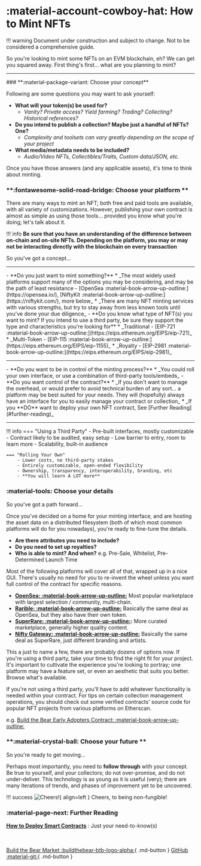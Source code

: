 # **:material-account-cowboy-hat: How to Mint NFTs**
!!! warning
    Document under construction and subject to change. Not to be considered a comprehensive guide.

So you're looking to mint some NFTs on an EVM blockchain, eh? We can get you squared away. First thing's first... what are you planning to mint?
<hr>
### **:material-package-variant: Choose your concept**

Following are some questions you may want to ask yourself:

- **What will your token(s) be used for?**
    * _Vanity? Private access? Yield farming? Trading? Collecting? Historical references?_
- **Do you intend to publish a collection? Maybe just a handful of NFTs? One?**
    * _Complexity and toolsets can vary greatly depending on the scope of your project_
- **What media/metadata needs to be included?**
    * _Audio/Video NFTs, Collectibles/Traits, Custom data/JSON, etc._
    
Once you have those answers (and any applicable assets), it's time to think about minting.

### **:fontawesome-solid-road-bridge: Choose your platform **

There are many ways to mint an NFT; both free and paid tools are available, with all variety of customizations.
However, publishing your own contract is almost as simple as using those tools... provided you know what you're doing; let's talk about it.

!!! info
    **Be sure that you have an understanding of the difference between on-chain and on-site NFTs. Depending on the platform, you may or may not be interacting directly with the blockchain on every transaction**

So you've got a concept...

<hr>
- **Do you just want to mint something?**
    * _The most widely used platforms support many of the options you may be considering, and may be the path of least resistance - [OpenSea :material-book-arrow-up-outline:](https://opensea.io/), [NiftyKit :material-book-arrow-up-outline:](https://niftykit.com/), more below_
    * _There are many NFT minting services with various strengths, but try to stay away from less known tools until you've done your due diligence_
- **Do you know what type of NFT(s) you want to mint? If you intend to use a third party, be sure they support the type and characteristics you're looking for**
    * _Traditional - [EIP-721 :material-book-arrow-up-outline:](https://eips.ethereum.org/EIPS/eip-721)_
    * _Multi-Token - [EIP-115 :material-book-arrow-up-outline:](https://eips.ethereum.org/EIPS/eip-1155)_
    * _Royalty - [EIP-2981 :material-book-arrow-up-outline:](https://eips.ethereum.org/EIPS/eip-2981)_
<hr>
- **Do you want to be in control of the minting process?**
    * _You could roll your own interface, or use a combination of third-party tools/embeds_
- **Do you want control of the contract?**
    * _If you don't want to manage the overhead, or would prefer to avoid technical burden of any sort... a platform may be best suited for your needs. They will (hopefully) always have an interface for you to easily manage your contract or collection_
    * _If you **DO** want to deploy your own NFT contract, See [Further Reading](#further-reading)_
<hr>

!!! info
    === "Using a Third Party"
        - Pre-built interfaces, mostly customizable
        - Contract likely to be audited, easy setup
        - Low barrier to entry, room to learn more
        - Scalability, built-in audience
    
    === "Rolling Your Own"
        - Lower costs, no third-party stakes
        - Entirely customizable, open-ended flexibility
        - Ownership, transparency, interoperability, branding, etc
        - **You will learn A LOT more**

### **:material-tools: Choose your details**

So you've got a path forward...

Once you've decided on a home for your minting interface, and are hosting the asset data on a distributed filesystem (both of which most common platforms will do for you nowadays), you're ready to fine-tune the details.

- **Are there attributes you need to include?**
- **Do you need to set up royalties?**
- **Who is able to mint? And when?** e.g. Pre-Sale, Whitelist, Pre-Determined Launch Time

Most of the following platforms will cover all of that, wrapped up in a nice GUI. There's usually no need for you to re-invent the wheel unless you want full control of the contract for specific reasons.

- **[OpenSea: :material-book-arrow-up-outline:](https://opensea.io/)** Most popular marketplace with largest selection / community, multi-chain.
- **[Rarible: :material-book-arrow-up-outline:](https://rarible.com/)** Basically the same deal as OpenSea, but they also have their own token.
- **[SuperRare: :material-book-arrow-up-outline:](https://superrare.com/):** More curated marketplace, generally higher quality content.
- **[Nifty Gateway: :material-book-arrow-up-outline:](https://www.niftygateway.com/)** Basically the same deal as SuperRare, just different branding and artists.

This a just to name a few, there are probably dozens of options now. If you're using a third party, take your time to find the right fit for your project. It's important to cultivate the experience you're looking to portray; one platform may have a feature set, or even an aesthetic that suits you better. Browse what's available.

If you're not using a third party, you'll have to add whatever functionality is needed within your contract.
For tips on certain collection management operations, you should check out some verified contracts' source code for popular NFT projects from various platforms on Etherscan.

e.g. [Build the Bear Early Adopters Contract: :material-book-arrow-up-outline:](https://etherscan.io/address/0xa501815a0cc500e6261ff85f3d9af3609d987a59#code)

### **:material-crystal-ball: Choose your future **

So you're ready to get moving...

Perhaps most importantly, you need to **follow through** with your concept. Be true to yourself, and your collectors; do not over-promise, and do not under-deliver.
This technology is as young as it is useful (very); there are many iterations of trends, and phases of improvement yet to be uncovered.

!!! success
    ![Cheers!](../extra/img/cheers.png){ align=left } Cheers, to being non-fungible!

### **:material-page-next: Further Reading**

**[How to Deploy Smart Contracts](/docs/deploying)** : Just your need-to-know(s)

<br></br>
[Build the Bear Market :buildthebear-btb-logo-alpha:](https://www.buildthebear.market){ .md-button }
[GitHub :material-git:](https://github.com/Build-the-Bear){ .md-button }
